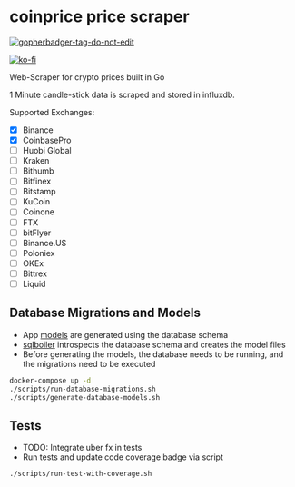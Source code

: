 # coinprice price scraper
<a href='https://github.com/jpoles1/gopherbadger' target='_blank'>![gopherbadger-tag-do-not-edit](https://img.shields.io/badge/Go%20Coverage-79%25-brightgreen.svg?longCache=true&style=flat)</a>

[![ko-fi](https://ko-fi.com/img/githubbutton_sm.svg)](https://ko-fi.com/X8X71S1S7)

Web-Scraper for crypto prices built in Go

1 Minute candle-stick data is scraped and stored in influxdb.

Supported Exchanges:
- [x] Binance
- [x] CoinbasePro
- [ ] Huobi Global
- [ ] Kraken
- [ ] Bithumb
- [ ] Bitfinex
- [ ] Bitstamp
- [ ] KuCoin
- [ ] Coinone
- [ ] FTX
- [ ] bitFlyer
- [ ] Binance.US
- [ ] Poloniex
- [ ] OKEx
- [ ] Bittrex
- [ ] Liquid

## Database Migrations and Models
- App [models](app/models/generated) are generated using the database schema
- [sqlboiler](https://github.com/volatiletech/sqlboiler) introspects the database schema and creates the model files
- Before generating the models, the database needs to be running, and the migrations need to be executed
```bash
docker-compose up -d 
./scripts/run-database-migrations.sh
./scripts/generate-database-models.sh
```

## Tests
- TODO: Integrate uber fx in tests
- Run tests and update code coverage badge via script
```bash
./scripts/run-test-with-coverage.sh
```
